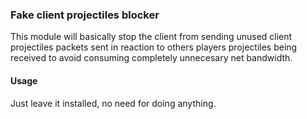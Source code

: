 ### Fake client projectiles blocker

This module will basically stop the client from sending unused client projectiles packets sent in reaction to others players projectiles being received to avoid consuming completely unnecesary net bandwidth.

#### Usage

Just leave it installed, no need for doing anything.